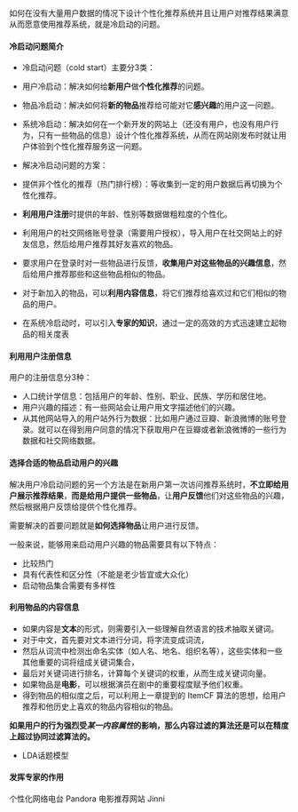 如何在没有大量用户数据的情况下设计个性化推荐系统并且让用户对推荐结果满意从而愿意使用推荐系统，就是冷启动的问题。

#### 冷启动问题简介

- 冷启动问题（cold start）主要分3类：
- 用户冷启动：解决如何给**新用户**做**个性化推荐**的问题。
- 物品冷启动：解决如何将**新的物品**推荐给可能对它**感兴趣**的用户这一问题。
- 系统冷启动：解决如何在一个新开发的网站上（还没有用户，也没有用户行为，只有一些物品的信息）设计个性化推荐系统，从而在网站刚发布时就让用户体验到个性化推荐服务这一问题。

- 解决冷启动问题的方案：
- 提供非个性化的推荐（热门排行榜）：等收集到一定的用户数据后再切换为个性化推荐。
- **利用用户注册**时提供的年龄、性别等数据做粗粒度的个性化。
- 利用用户的社交网络账号登录（需要用户授权），导入用户在社交网站上的好友信息，然后给用户推荐其好友喜欢的物品。
- 要求用户在登录时对一些物品进行反馈，**收集用户对这些物品的兴趣信息**，然后给用户推荐那些和这些物品相似的物品。
- 对于新加入的物品，可以**利用内容信息**，将它们推荐给喜欢过和它们相似的物品的用户。
- 在系统冷启动时，可以引入**专家的知识**，通过一定的高效的方式迅速建立起物品的相关度表

#### 利用用户注册信息

用户的注册信息分3种：
- 人口统计学信息：包括用户的年龄、性别、职业、民族、学历和居住地。
- 用户兴趣的描述：有一些网站会让用户用文字描述他们的兴趣。
- 从其他网站导入的用户站外行为数据：比如用户通过豆瓣、新浪微博的账号登录。就可以在得到用户同意的情况下获取用户在豆瓣或者新浪微博的一些行为数据和社交网络数据。

#### 选择合适的物品启动用户的兴趣

解决用户冷启动问题的另一个方法是在新用户第一次访问推荐系统时，**不立即给用户展示推荐结果**，**而是给用户提供一些物品**，让**用户反馈**他们对这些物品的兴趣，然后根据用户反馈给提供个性化推荐。

需要解决的首要问题就是**如何选择物品**让用户进行反馈。

一般来说，能够用来启动用户兴趣的物品需要具有以下特点：
- 比较热门
- 具有代表性和区分性（不能是老少皆宜或大众化）
- 启动物品集合需要有多样性

#### 利用物品的内容信息

- 如果内容是**文本**的形式，则需要引入一些理解自然语言的技术抽取关键词。
- 对于中文，首先要对文本进行分词，将字流变成词流，
- 然后从词流中检测出命名实体（如人名、地名、组织名等），这些实体和一些其他重要的词将组成关键词集合，
- 最后对关键词进行排名，计算每个关键词的权重，从而生成关键词向量。
- 如果物品是**电影**，可以根据演员在剧中的重要程度赋予他们权重。
- 得到物品的相似度之后，可以利用上一章提到的 ItemCF 算法的思想，给用户推荐和他历史上喜欢的物品内容相似的物品。

**如果用户的行为强烈受*某一内容属性*的影响，那么内容过滤的算法还是可以在精度上超过协同过滤算法的。**

- LDA话题模型

#### 发挥专家的作用

个性化网络电台 Pandora
电影推荐网站 Jinni